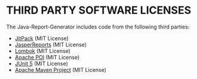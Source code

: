 THIRD PARTY SOFTWARE LICENSES
=============================

The Java-Report-Generator includes code from the following third parties:

* [JitPack](https://jitpack.io) (MIT License)
* [JasperReports](https://community.jaspersoft.com/project/jasperreports-library) (MIT License)
* [Lombok](https://projectlombok.org/) (MIT License)
* [Apache POI](https://poi.apache.org/) (MIT License)
* [JUnit 5](https://junit.org/junit5/) (MIT License)
* [Apache Maven Project](https://maven.apache.org/) (MIT License)




